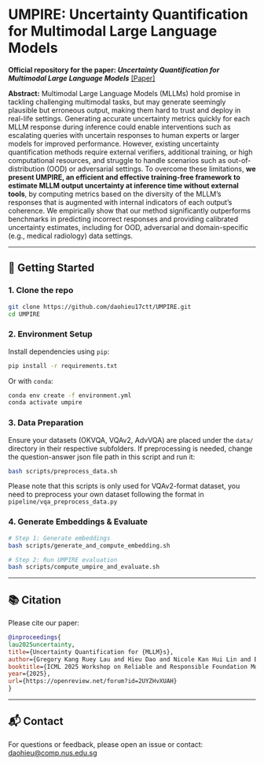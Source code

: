 # UMPIRE: Uncertainty Quantification for Multimodal Large Language Models

**Official repository for the paper: _Uncertainty Quantification for Multimodal Large Language Models_** [[Paper]](https://openreview.net/pdf?id=2UYZHvXUAH)  

**Abstract:** Multimodal Large Language Models (MLLMs) hold promise in tackling challenging multimodal tasks, but may generate seemingly plausible but erroneous output, making them hard to trust and deploy in real-life settings. Generating accurate uncertainty metrics quickly for each MLLM response during inference could enable interventions such as escalating queries with uncertain responses to human experts or larger models for improved performance. However, existing uncertainty quantification methods require external verifiers, additional training, or high computational resources, and struggle to handle scenarios such as out-of-distribution (OOD) or adversarial settings. To overcome these limitations, **we present UMPIRE, an efficient and effective training-free framework to estimate MLLM output uncertainty at inference time without external tools**, by computing metrics based on the diversity of the MLLM’s responses that is augmented with internal indicators of each output’s coherence. We empirically show that our method significantly outperforms benchmarks in predicting incorrect responses and providing calibrated uncertainty estimates, including for OOD, adversarial and domain-specific (e.g., medical radiology) data settings.

---

## 🚀 Getting Started

### 1. Clone the repo

```bash
git clone https://github.com/daohieu17ctt/UMPIRE.git
cd UMPIRE
```

### 2. Environment Setup

Install dependencies using `pip`:

```bash
pip install -r requirements.txt
```

Or with `conda`:

```bash
conda env create -f environment.yml
conda activate umpire
```

### 3. Data Preparation

Ensure your datasets (OKVQA, VQAv2, AdvVQA) are placed under the `data/` directory in their respective subfolders. If preprocessing is needed, change the question-answer json file path in this script and run it:

```bash
bash scripts/preprocess_data.sh
```

Please note that this scripts is only used for VQAv2-format dataset, you need to preprocess your own dataset following the format in ```pipeline/vqa_preprocess_data.py```

### 4. Generate Embeddings & Evaluate

```bash
# Step 1: Generate embeddings
bash scripts/generate_and_compute_embedding.sh

# Step 2: Run UMPIRE evaluation
bash scripts/compute_umpire_and_evaluate.sh
```

---

## 📚 Citation

Please cite our paper:

```bibtex
@inproceedings{
lau2025uncertainty,
title={Uncertainty Quantification for {MLLM}s},
author={Gregory Kang Ruey Lau and Hieu Dao and Nicole Kan Hui Lin and Bryan Kian Hsiang Low},
booktitle={ICML 2025 Workshop on Reliable and Responsible Foundation Models},
year={2025},
url={https://openreview.net/forum?id=2UYZHvXUAH}
}
```

---

## 📬 Contact

For questions or feedback, please open an issue or contact:
[daohieu@comp.nus.edu.sg](mailto:daohieu@comp.nus.edu.sg)